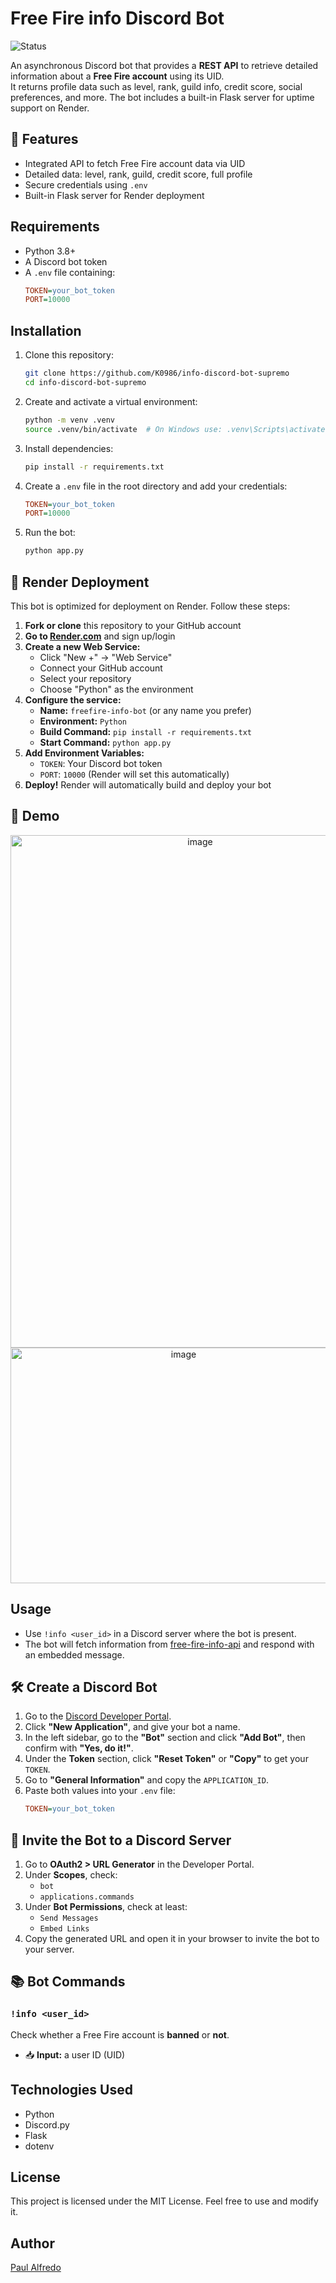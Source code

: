 # Free Fire info Discord Bot

![Status](https://img.shields.io/badge/status-active-brightgreen)

An asynchronous Discord bot that provides a **REST API** to retrieve detailed information about a **Free Fire account** using its UID.  
It returns profile data such as level, rank, guild info, credit score, social preferences, and more. The bot includes a built-in Flask server for uptime support on Render.

## 🚀 Features

- Integrated API to fetch Free Fire account data via UID
- Detailed data: level, rank, guild, credit score, full profile
- Secure credentials using `.env`
- Built-in Flask server for Render deployment

## Requirements

- Python 3.8+
- A Discord bot token
- A `.env` file containing:
  ```ini
  TOKEN=your_bot_token
  PORT=10000
  ```

## Installation

1. Clone this repository:
   ```sh
   git clone https://github.com/K0986/info-discord-bot-supremo
   cd info-discord-bot-supremo
   ```
2. Create and activate a virtual environment:
   ```sh
   python -m venv .venv
   source .venv/bin/activate  # On Windows use: .venv\Scripts\activate
   ```
3. Install dependencies:
   ```sh
   pip install -r requirements.txt
   ```
4. Create a `.env` file in the root directory and add your credentials:
   ```ini
   TOKEN=your_bot_token
   PORT=10000
   ```
5. Run the bot:
   ```sh
   python app.py
   ```

## 🚀 Render Deployment

This bot is optimized for deployment on Render. Follow these steps:

1. **Fork or clone** this repository to your GitHub account
2. **Go to [Render.com](https://render.com)** and sign up/login
3. **Create a new Web Service:**
   - Click "New +" → "Web Service"
   - Connect your GitHub account
   - Select your repository
   - Choose "Python" as the environment
4. **Configure the service:**
   - **Name:** `freefire-info-bot` (or any name you prefer)
   - **Environment:** `Python`
   - **Build Command:** `pip install -r requirements.txt`
   - **Start Command:** `python app.py`
5. **Add Environment Variables:**
   - `TOKEN`: Your Discord bot token
   - `PORT`: `10000` (Render will set this automatically)
6. **Deploy!** Render will automatically build and deploy your bot

## 📸 Demo


<div align="center">


<img width="591" height="820" alt="image" src="https://github.com/user-attachments/assets/9d07608d-e6d2-4afd-9a1f-ba16aeeca59f" />
<img width="538" height="377" alt="image" src="https://github.com/user-attachments/assets/f748a4c6-7670-45e4-ac08-5fd8fc746ab9" />
 
</div>



## Usage

- Use `!info <user_id>` in a Discord server where the bot is present.
- The bot will fetch  information from [free-fire-info-api](https://github.com/paulafredo/free-fire-info-api) and respond with an embedded message.



## 🛠️ Create a Discord Bot

1. Go to the [Discord Developer Portal](https://discord.com/developers/applications).
2. Click **"New Application"**, and give your bot a name.
3. In the left sidebar, go to the **"Bot"** section and click **"Add Bot"**, then confirm with **"Yes, do it!"**.
4. Under the **Token** section, click **"Reset Token"** or **"Copy"** to get your `TOKEN`.
5. Go to **"General Information"** and copy the `APPLICATION_ID`.
6. Paste both values into your `.env` file:
      ```ini
   TOKEN=your_bot_token
   ```


## 🔗 Invite the Bot to a Discord Server

1. Go to **OAuth2 > URL Generator** in the Developer Portal.
2. Under **Scopes**, check:
   - `bot`
   - `applications.commands`
3. Under **Bot Permissions**, check at least:
   - `Send Messages`
   - `Embed Links`
4. Copy the generated URL and open it in your browser to invite the bot to your server.


## 📚 Bot Commands

### `!info <user_id>`
Check whether a Free Fire account is **banned** or **not**.

- 📥 **Input:** a user ID (UID)





## Technologies Used

- Python
- Discord.py
- Flask
- dotenv

## License

This project is licensed under the MIT License. Feel free to use and modify it.

## Author

[Paul Alfredo](https://github.com/paulafredo)

